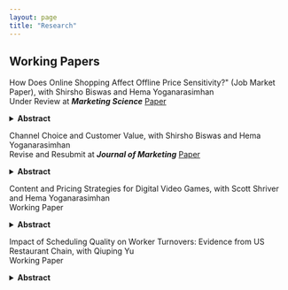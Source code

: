 ```yaml
---
layout: page
title: "Research"
---
```


## Working Papers

How Does Online Shopping Affect Offline Price Sensitivity?" (Job Market Paper), with Shirsho Biswas and
Hema Yoganarasimhan \
Under Review at ___Marketing Science___  [Paper](https://papers.ssrn.com/sol3/papers.cfm?abstract_id=5304835)

<details>
  <summary><strong>Abstract</strong></summary>
The rapid growth of e-commerce has significantly transformed consumer behavior, raising questions about how the adoption of online shopping influences offline shopping. This paper investigates whether consumers who adopt online shopping with a retailer become more price sensitive in their subsequent offline purchases with the same retailer. Using transaction-level data from a large Brazilian pet supplies retailer operating both online and offline channels, we compare “adopters” - customers who began shopping online after a period of offline-only purchasing - with “non-adopters” who remained offline-only. We estimate a discrete choice logit model with individual-level heterogeneity, using a novel algorithm to handle high-dimensional fixed effects and address price endogeneity. We apply a staggered difference-in-differences approach to estimate the Average Treatment Effect on the Treated (ATT). We find that offline price sensitivity increases significantly post-online adoption in three of four product categories, particularly in low-switching-cost items like pet hygiene. Counterfactual pricing simulations show that incorporating these behavioral spillovers into pricing strategies can increase firm profits by up to 4.1\%. These results underscore the importance of recognizing cross-channel effects in consumer behavior and contribute to the literature on pricing and multichannel retailing by identifying online adoption as a key driver of offline price sensitivity.
</details>


Channel Choice and Customer Value, with Shirsho Biswas and
Hema Yoganarasimhan \
Revise and Resubmit at ___Journal of Marketing___  [Paper](https://papers.ssrn.com/sol3/papers.cfm?abstract_id=4747756)

<details>
  <summary><strong>Abstract</strong></summary>
  We investigate how the adoption of a retailer's digital shopping channels (e-commerce website and/or mobile app) affects the purchase behaviors of consumers who had previously only shopped at the retailer's physical stores. We consider two types of adopters -- (a) those who adopted online shopping due to the environmental shock of COVID-19 ({\it covid adopters}), and (b) those who adopted online shopping of their own volition without any external stimulus, pre-COVID-19 ({\it organic adopters}). We find that both groups of online shopping adopters increase their total spend post-online adoption, and the magnitude of this increase in spend is similar for both groups. However, we uncover significant differences in how the two groups use the online and offline channels post-online-adoption. While both groups slowly shift more of their purchases to online channels, {\it covid adopters} do so at a significantly slower rate. These differences in channel share lead to significant differences in the profitability of the two groups, with {\it covid adopters} being more profitable than \textit{organic adopters}. Our findings highlight the need for managers to consider the different reasons for consumers' selection into the adoption of new channels when forecasting the impact on post-adoption purchase behavior and profitability.
</details>

Content and Pricing Strategies for Digital Video Games, with Scott Shriver and Hema Yoganarasimhan \
Working Paper

<details>
  <summary><strong>Abstract</strong></summary>
The video game industry has experienced a wave of disruption as consumers rapidly shift to acquiring and consuming content through digital channels.  Incumbent game publishers have struggled to adapt their content and pricing strategies to shifting consumption patterns and increased competition from low cost independent suppliers. Recently, game publishers have pursued new business models that feature downloadable content (DLC) services offered in conjunction with or as a replacement for traditional physical media. While service-based models can potentially extract additional surplus from the market by allowing for more customized content bundles and pricing than with physically distributed media, exploiting these opportunities poses a challenge to firms who must attempt to optimize their offerings over a formidably complex decision space. In this paper, we develop a structural framework to facilitate the recovery of consumer preferences for game content and the optimization of firm content/price strategies.  Our approach is to leverage rich covariation in observed content consumption and DLC service subscriptions to infer consumer content valuations and price sensitivities. We devise a joint model of video game activity and demand for downloadable content, where consumers sequentially make (discrete) DLC subscription choices followed by (continuous) choices of how much to play. Our model accounts for forward-looking consumer expectations about declining content prices and attendant concerns for dynamic selection bias in our demand estimates.  We document evidence of heterogeneous preferences for content and significant effects of DLC availability on game usage.  Our counterfactual experiments suggest that compressing the DLC release cycle and moving to a recurring fee structure are both viable ways to increase revenues. 
</details>

Impact of Scheduling Quality on Worker Turnovers: Evidence from  US Restaurant Chain, with Qiuping Yu \
Working Paper

<details>
  <summary><strong>Abstract</strong></summary>
  This paper examines how just-in-time (JIT) scheduling, despite its potential to optimize labor costs for service firms, can lead to unpredictable and inconsistent work schedules that adversely affect workers' quality of life and increase turnover. By analyzing granular shift-level data from a national restaurant chain, this study evaluates scheduling quality along three dimensions — sufficiency, predictability, and consistency on worker turnover. Using the Cox proportional hazard model with instrumental variables, we find that while more weekly hours reduce turnover, a 10 p.p. increase in real-time addition of shifts can increase the probability of turnover by 7.1\%, whereas increase in short-notice added shifts does not significantly impact worker turnover. In addition, it is the inconsistency in the timing of when workers are scheduled, rather than just variation in total hours worked across weeks, that significantly increases turnover. These insights suggest that firms should consider shifting towards schedules with greater advance notice to better balance operational flexibility with worker retention, with broader implications for designing fair workweek policies.
</details>

